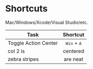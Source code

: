 # Shortcuts
Mac/Windows/Xcode/Visual Studio/etc.

| Task          | Shortcut      |
| ------------- |:-------------:|
| Toggle Action Center      | <kbd>Win</kbd> + <kbd>A</kbd> |
| col 2 is      | centered      |
| zebra stripes | are neat      |
